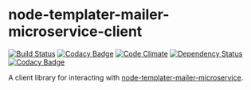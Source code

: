 # node-templater-mailer-microservice-client

[![Build Status](https://travis-ci.org/nametacker/node-templater-mailer-microservice-client.svg?branch=master)](https://travis-ci.org/nametacker/node-templater-mailer-microservice-client) [![Codacy Badge](https://api.codacy.com/project/badge/coverage/97cf2da8cb544d57ac1ee327e88d6269)](https://www.codacy.com/app/m_7/node-templater-mailer-microservice-client) [![Code Climate](https://codeclimate.com/github/nametacker/node-templater-mailer-microservice-client/badges/gpa.svg)](https://codeclimate.com/github/nametacker/node-templater-mailer-microservice-client) [![Dependency Status](https://www.versioneye.com/user/projects/56a0be812c2fab0036000244/badge.svg?style=flat)](https://www.versioneye.com/user/projects/56a0be812c2fab0036000244) [![Codacy Badge](https://api.codacy.com/project/badge/grade/97cf2da8cb544d57ac1ee327e88d6269)](https://www.codacy.com/app/m_7/node-templater-mailer-microservice-client)

A client library for interacting with [node-templater-mailer-microservice](https://github.com/nametacker/node-templater-mailer-microservice).
